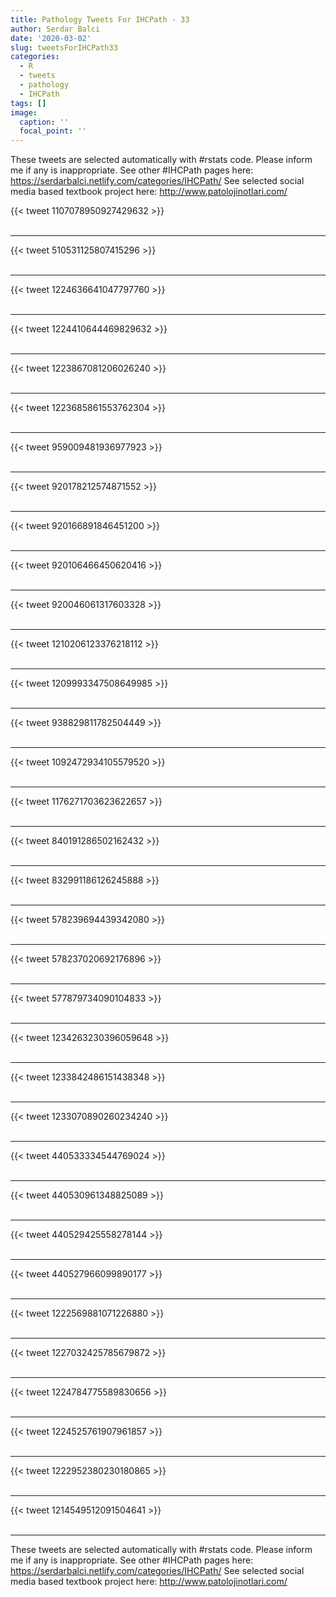 ```yaml
---
title: Pathology Tweets For IHCPath - 33
author: Serdar Balci
date: '2020-03-02'
slug: tweetsForIHCPath33
categories:
  - R
  - tweets
  - pathology
  - IHCPath
tags: []
image:
  caption: ''
  focal_point: ''
---
```



These tweets are selected automatically with #rstats code. Please inform me if any is inappropriate.
See other #IHCPath pages here: https://serdarbalci.netlify.com/categories/IHCPath/ 
See selected social media based textbook project here: http://www.patolojinotlari.com/

{{< tweet 1107078950927429632 >}}
<br>
<br>
<hr>
{{< tweet 510531125807415296 >}}
<br>
<br>
<hr>
{{< tweet 1224636641047797760 >}}
<br>
<br>
<hr>
{{< tweet 1224410644469829632 >}}
<br>
<br>
<hr>
{{< tweet 1223867081206026240 >}}
<br>
<br>
<hr>
{{< tweet 1223685861553762304 >}}
<br>
<br>
<hr>
{{< tweet 959009481936977923 >}}
<br>
<br>
<hr>
{{< tweet 920178212574871552 >}}
<br>
<br>
<hr>
{{< tweet 920166891846451200 >}}
<br>
<br>
<hr>
{{< tweet 920106466450620416 >}}
<br>
<br>
<hr>
{{< tweet 920046061317603328 >}}
<br>
<br>
<hr>
{{< tweet 1210206123376218112 >}}
<br>
<br>
<hr>
{{< tweet 1209993347508649985 >}}
<br>
<br>
<hr>
{{< tweet 938829811782504449 >}}
<br>
<br>
<hr>
{{< tweet 1092472934105579520 >}}
<br>
<br>
<hr>
{{< tweet 1176271703623622657 >}}
<br>
<br>
<hr>
{{< tweet 840191286502162432 >}}
<br>
<br>
<hr>
{{< tweet 832991186126245888 >}}
<br>
<br>
<hr>
{{< tweet 578239694439342080 >}}
<br>
<br>
<hr>
{{< tweet 578237020692176896 >}}
<br>
<br>
<hr>
{{< tweet 577879734090104833 >}}
<br>
<br>
<hr>
{{< tweet 1234263230396059648 >}}
<br>
<br>
<hr>
{{< tweet 1233842486151438348 >}}
<br>
<br>
<hr>
{{< tweet 1233070890260234240 >}}
<br>
<br>
<hr>
{{< tweet 440533334544769024 >}}
<br>
<br>
<hr>
{{< tweet 440530961348825089 >}}
<br>
<br>
<hr>
{{< tweet 440529425558278144 >}}
<br>
<br>
<hr>
{{< tweet 440527966099890177 >}}
<br>
<br>
<hr>
{{< tweet 1222569881071226880 >}}
<br>
<br>
<hr>
{{< tweet 1227032425785679872 >}}
<br>
<br>
<hr>
{{< tweet 1224784775589830656 >}}
<br>
<br>
<hr>
{{< tweet 1224525761907961857 >}}
<br>
<br>
<hr>
{{< tweet 1222952380230180865 >}}
<br>
<br>
<hr>
{{< tweet 1214549512091504641 >}}
<br>
<br>
<hr>


These tweets are selected automatically with #rstats code. Please inform me if any is inappropriate.
See other #IHCPath pages here: https://serdarbalci.netlify.com/categories/IHCPath/ 
See selected social media based textbook project here: http://www.patolojinotlari.com/
